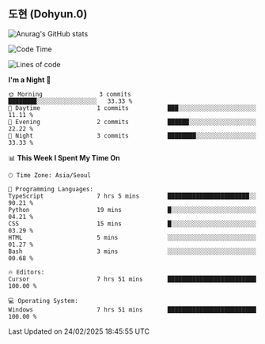 ## 도현 (Dohyun.0)
![Anurag's GitHub stats](https://github-readme-stats.vercel.app/api?username=anuraghazra&theme=dark&show_icons=true)
<!--START_SECTION:waka-->
![Code Time](http://img.shields.io/badge/Code%20Time-5%20hrs%201%20min-blue)

![Lines of code](https://img.shields.io/badge/From%20Hello%20World%20I%27ve%20Written-6.2%20thousand%20lines%20of%20code-blue)

**I'm a Night 🦉** 

```text
🌞 Morning                3 commits           ████████░░░░░░░░░░░░░░░░░   33.33 % 
🌆 Daytime                1 commits           ███░░░░░░░░░░░░░░░░░░░░░░   11.11 % 
🌃 Evening                2 commits           ██████░░░░░░░░░░░░░░░░░░░   22.22 % 
🌙 Night                  3 commits           ████████░░░░░░░░░░░░░░░░░   33.33 % 
```


📊 **This Week I Spent My Time On** 

```text
🕑︎ Time Zone: Asia/Seoul

💬 Programming Languages: 
TypeScript               7 hrs 5 mins        ███████████████████████░░   90.21 % 
Python                   19 mins             █░░░░░░░░░░░░░░░░░░░░░░░░   04.21 % 
CSS                      15 mins             █░░░░░░░░░░░░░░░░░░░░░░░░   03.29 % 
HTML                     5 mins              ░░░░░░░░░░░░░░░░░░░░░░░░░   01.27 % 
Bash                     3 mins              ░░░░░░░░░░░░░░░░░░░░░░░░░   00.68 % 

🔥 Editors: 
Cursor                   7 hrs 51 mins       █████████████████████████   100.00 % 

💻 Operating System: 
Windows                  7 hrs 51 mins       █████████████████████████   100.00 % 
```


 Last Updated on 24/02/2025 18:45:55 UTC
<!--END_SECTION:waka-->
